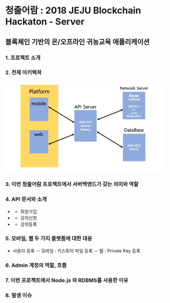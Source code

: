 # 청출어람 : 2018 JEJU Blockchain Hackaton - Server

## 블록체인 기반의 온/오프라인 귀농교육 애플리케이션

### 1. 프로젝트 소개

### 2. 전체 아키텍쳐

![architecture](./uploads/architecture.jpg)

### 3. 이번 청출어람 프로젝트에서 서버백앤드가 갖는 의미와 역할

### 4. API 문서와 소개

- - 회원가입
- - 강의신청
- - 강의등록

### 5. 모바일, 웹 두 가지 플랫폼에 대한 대응

- 사용자 등록
  -- 모바일 : 키스토어 파일 등록
  -- 웹 : Private Key 등록

### 6. Admin 계정의 역할, 흐름

### 7. 이번 프로젝트에서 Node.js 와 RDBMS를 사용한 이유

### 8. 발생 이슈
